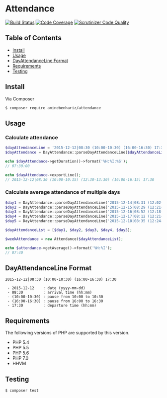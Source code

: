 # Attendance

[![Build Status](https://img.shields.io/travis/aminebenhariz/Attendance/master.svg?style=flat)](https://travis-ci.org/aminebenhariz/Attendance)
[![Code Coverage](https://scrutinizer-ci.com/g/aminebenhariz/Attendance/badges/coverage.png?b=master)](https://scrutinizer-ci.com/g/aminebenhariz/Attendance/?branch=master)
[![Scrutinizer Code Quality](https://scrutinizer-ci.com/g/aminebenhariz/Attendance/badges/quality-score.png?b=master)](https://scrutinizer-ci.com/g/aminebenhariz/Attendance/?branch=master)

## Table of Contents

+ [Install](#install)
+ [Usage](#usage)
+ [DayAttendanceLine Format](#dayattendanceline-format)
+ [Requirements](#requirements)
+ [Testing](#testing)

## Install

Via Composer

``` bash
$ composer require aminebenhariz/attendance
```

## Usage

### Calculate attendance

``` php
$dayAttendanceLine = '2015-12-12|08:30 (10:00-10:30) (16:00-16:30) 17:30';
$dayAttendance = DayAttendance::parseDayAttendanceLine($dayAttendanceLine);

echo $dayAttendance->getDuration()->format('%H:%I:%S');
// 07:30:00

echo $dayAttendance->exportLine();
// 2015-12-12|08:30 (10:00-10:15) (12:30-13:30) (16:00-16:15) 17:30
```

### Calculate average attendance of multiple days

``` php
$day1 = DayAttendance::parseDayAttendanceLine('2015-12-14|08:31 (12:02-13:42) 17:25');
$day2 = DayAttendance::parseDayAttendanceLine('2015-12-15|08:29 (12:21-13:32) (16:12-16:22) 17:24');
$day3 = DayAttendance::parseDayAttendanceLine('2015-12-16|08:52 (12:18-13:12) 17:31');
$day4 = DayAttendance::parseDayAttendanceLine('2015-12-17|08:12 (12:21-13:52) 17:24');
$day5 = DayAttendance::parseDayAttendanceLine('2015-12-18|08:35 (12:24-13:25) 17:42');

$dayAttendanceList = [$day1, $day2, $day3, $day4, $day5];

$weekAttendance = new Attendance($dayAttendanceList);

echo $attendance->getAverage()->format('%H:%I');
// 07:40
```

## DayAttendanceLine Format

```
2015-12-12|08:30 (10:00-10:30) (16:00-16:30) 17:30

 - 2015-12-12    : date (yyyy-mm-dd)
 - 08:30         : arrival time (hh:mm)
 - (10:00-10:30) : pause from 10:00 to 10:30
 - (16:00-16:30) : pause from 16:00 to 16:30
 - 17:30         : departure time (hh:mm)
```

## Requirements

The following versions of PHP are supported by this version.

+ PHP 5.4
+ PHP 5.5
+ PHP 5.6
+ PHP 7.0
+ HHVM

## Testing

``` bash
$ composer test
```
